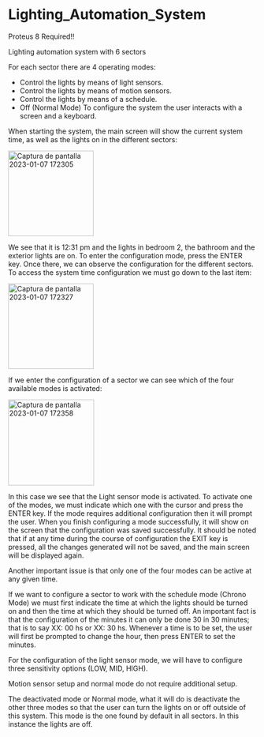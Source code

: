 # Lighting_Automation_System

Proteus 8 Required!!

Lighting automation system with 6 sectors

For each sector there are 4 operating modes:
- Control the lights by means of light sensors.
- Control the lights by means of motion sensors.
- Control the lights by means of a schedule.
- Off (Normal Mode)
To configure the system the user interacts with a screen and a keyboard.

When starting the system, the main screen will show the current system time, as well as the lights on in the different sectors:

<img width="173" alt="Captura de pantalla 2023-01-07 172305" src="https://user-images.githubusercontent.com/56457143/211169133-c323c613-b776-4944-a2de-633cebd0cce4.png">

We see that it is 12:31 pm and the lights in bedroom 2, the bathroom and the exterior lights are on.
To enter the configuration mode, press the ENTER key. Once there, we can observe the configuration for the different sectors.
To access the system time configuration we must go down to the last item:

<img width="173" alt="Captura de pantalla 2023-01-07 172327" src="https://user-images.githubusercontent.com/56457143/211169172-5624234b-3fed-4809-babb-19a349f341fb.png">

If we enter the configuration of a sector we can see which of the four available modes is activated:

<img width="174" alt="Captura de pantalla 2023-01-07 172358" src="https://user-images.githubusercontent.com/56457143/211169195-0e4d4b7e-6c48-4407-837e-fd06a5750791.png">

In this case we see that the Light sensor mode is activated.
To activate one of the modes, we must indicate which one with the cursor and press the ENTER key. If the mode requires additional configuration then it will prompt the user. When you finish configuring a mode successfully, it will show on the screen that the configuration was saved successfully.
It should be noted that if at any time during the course of configuration the EXIT key is pressed, all the changes generated will not be saved, and the main screen will be displayed again.

Another important issue is that only one of the four modes can be active at any given time.

If we want to configure a sector to work with the schedule mode (Chrono Mode) we must first indicate the time at which the lights should be turned on and then the time at which they should be turned off. An important fact is that the configuration
of the minutes it can only be done 30 in 30 minutes; that is to say XX: 00 hs or XX: 30 hs.
Whenever a time is to be set, the user will first be prompted to change the hour, then press ENTER to set the minutes.

For the configuration of the light sensor mode, we will have to configure three sensitivity options (LOW, MID, HIGH).

Motion sensor setup and normal mode do not require additional setup.

The deactivated mode or Normal mode, what it will do is deactivate the other three modes so that the user can turn the lights on or off outside of this system.
This mode is the one found by default in all sectors. In this instance the lights are off.
